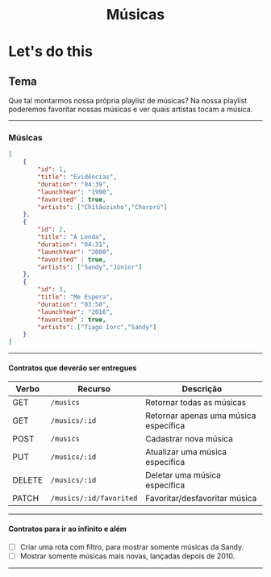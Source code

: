 <h1 align="center">
    <br>
    <p align="center">Músicas<p>
</h1>

# Let's do this

## Tema

Que tal montarmos nossa própria playlist de músicas? Na nossa playlist poderemos favoritar nossas músicas e ver quais artistas tocam a música.

---

### Músicas

```json
[
    {
        "id": 1,
        "title": "Evidências",
        "duration": "04:39",
        "launchYear": "1990",
        "favorited" : true,
        "artists": ["Chitãozinho","Chororó"]
    },
    {
        "id": 2,
        "title": "A Lenda",
        "duration": "04:31",
        "launchYear": "2000",
        "favorited" : true,
        "artists": ["Sandy","Júnior"]
    },
    {
        "id": 3,
        "title": "Me Espera",
        "duration": "03:50",
        "launchYear": "2016",
        "favorited" : true,
        "artists": ["Tiago Iorc","Sandy"]
    }
]
```

---

#### Contratos que deverão ser entregues

| Verbo        | Recurso                  | Descrição                              |
| ------------ | ------------------------ | -------------------------------------- |
| GET          | `/musics`                | Retornar todas as músicas              |
| GET          | `/musics/:id`            | Retornar apenas uma música específica  |
| POST         | `/musics`                | Cadastrar nova música                  |
| PUT          | `/musics/:id`            | Atualizar uma música específica        |
| DELETE       | `/musics/:id`            | Deletar uma música específica          |
| PATCH        | `/musics/:id/favorited`  | Favoritar/desfavoritar música          |

---

#### Contratos para ir ao infinito e além

- [ ] Criar uma rota com filtro, para mostrar somente músicas da Sandy.
- [ ] Mostrar somente músicas mais novas, lançadas depois de 2010.

---